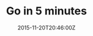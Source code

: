 ---
lastmod: 2015-11-20
date: 2015-11-20T20:46:00Z
description: "Code for Go in 5 Minutes Screencasts"
license: "Apache License 2.0"
licenseLink: "https://github.com/arschles/go-in-5-minutes/blob/master/LICENSE"
sitelink: http://www.goin5minutes.com/
sourcelink: https://github.com/arschles/go-in-5-minutes/tree/master/www
tags:
- screencasts
image:  goin5minutes-tn.png
title: Go in 5 minutes
---